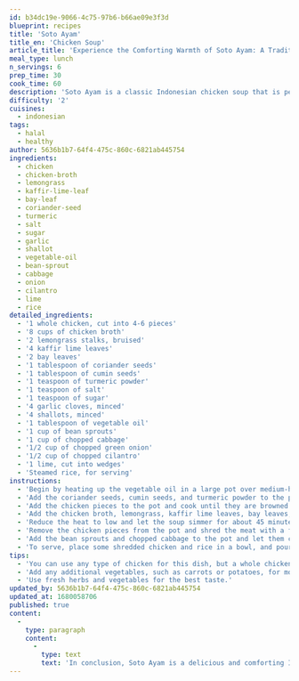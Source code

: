 ```yaml
---
id: b34dc19e-9066-4c75-97b6-b66ae09e3f3d
blueprint: recipes
title: 'Soto Ayam'
title_en: 'Chicken Soup'
article_title: 'Experience the Comforting Warmth of Soto Ayam: A Traditional Indonesian Chicken Soup'
meal_type: lunch
n_servings: 6
prep_time: 30
cook_time: 60
description: 'Soto Ayam is a classic Indonesian chicken soup that is perfect for a warm and comforting meal. This dish is made with a fragrant broth infused with Indonesian spices, tender chicken meat, and an assortment of fresh herbs and vegetables. It is a great option for any meal of the day, especially during cold weather.'
difficulty: '2'
cuisines:
  - indonesian
tags:
  - halal
  - healthy
author: 5636b1b7-64f4-475c-860c-6821ab445754
ingredients:
  - chicken
  - chicken-broth
  - lemongrass
  - kaffir-lime-leaf
  - bay-leaf
  - coriander-seed
  - turmeric
  - salt
  - sugar
  - garlic
  - shallot
  - vegetable-oil
  - bean-sprout
  - cabbage
  - onion
  - cilantro
  - lime
  - rice
detailed_ingredients:
  - '1 whole chicken, cut into 4-6 pieces'
  - '8 cups of chicken broth'
  - '2 lemongrass stalks, bruised'
  - '4 kaffir lime leaves'
  - '2 bay leaves'
  - '1 tablespoon of coriander seeds'
  - '1 tablespoon of cumin seeds'
  - '1 teaspoon of turmeric powder'
  - '1 teaspoon of salt'
  - '1 teaspoon of sugar'
  - '4 garlic cloves, minced'
  - '4 shallots, minced'
  - '1 tablespoon of vegetable oil'
  - '1 cup of bean sprouts'
  - '1 cup of chopped cabbage'
  - '1/2 cup of chopped green onion'
  - '1/2 cup of chopped cilantro'
  - '1 lime, cut into wedges'
  - 'Steamed rice, for serving'
instructions:
  - 'Begin by heating up the vegetable oil in a large pot over medium-high heat. Add the minced garlic and shallots, and stir for a few minutes until fragrant.'
  - 'Add the coriander seeds, cumin seeds, and turmeric powder to the pot and stir for another minute.'
  - 'Add the chicken pieces to the pot and cook until they are browned on all sides.'
  - 'Add the chicken broth, lemongrass, kaffir lime leaves, bay leaves, salt, and sugar to the pot. Stir everything together and bring the mixture to a boil.'
  - 'Reduce the heat to low and let the soup simmer for about 45 minutes to 1 hour, or until the chicken is tender and falls off the bone.'
  - 'Remove the chicken pieces from the pot and shred the meat with a fork.'
  - 'Add the bean sprouts and chopped cabbage to the pot and let them cook for a few minutes until they are tender.'
  - 'To serve, place some shredded chicken and rice in a bowl, and pour the soup over it. Garnish with chopped green onion, cilantro, and a lime wedge.'
tips:
  - 'You can use any type of chicken for this dish, but a whole chicken with skin and bone will give the broth more flavor.'
  - 'Add any additional vegetables, such as carrots or potatoes, for more texture and flavor.'
  - 'Use fresh herbs and vegetables for the best taste.'
updated_by: 5636b1b7-64f4-475c-860c-6821ab445754
updated_at: 1680058706
published: true
content:
  -
    type: paragraph
    content:
      -
        type: text
        text: 'In conclusion, Soto Ayam is a delicious and comforting Indonesian chicken soup that is perfect for any meal of the day. With its fragrant broth, tender chicken meat, and fresh herbs and vegetables, it is a crowd-pleaser that will warm your soul. Try making this traditional Indonesian dish at home for a taste of authentic Indonesian cuisine.'
---
```

